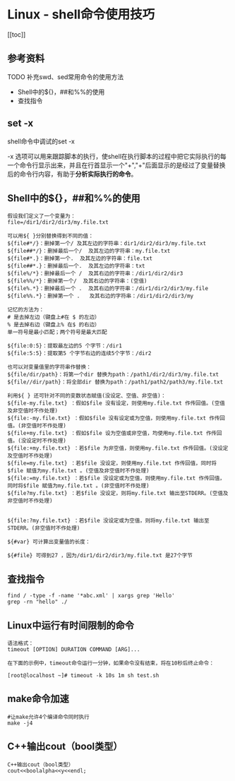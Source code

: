 # Linux - shell命令使用技巧

[[toc]]

## 参考资料

TODO 补充swd、sed常用命令的使用方法

* Shell中的${}，##和%%的使用
* 查找指令

## set -x

shell命令中调试的set -x

-x 选项可以用来跟踪脚本的执行，使shell在执行脚本的过程中把它实际执行的每一个命令行显示出来，并且在行首显示一个"+","+"后面显示的是经过了变量替换后的命令行内容，有助于**分析实际执行的命令**。

## Shell中的${}，##和%%的使用

```
假设我们定义了一个变量为：
file=/dir1/dir2/dir3/my.file.txt

可以用${ }分别替换得到不同的值：
${file#*/}：删掉第一个/ 及其左边的字符串：dir1/dir2/dir3/my.file.txt
${file##*/}：删掉最后一个/  及其左边的字符串：my.file.txt
${file#*.}：删掉第一个.  及其左边的字符串：file.txt
${file##*.}：删掉最后一个.  及其左边的字符串：txt
${file%/*}：删掉最后一个 /  及其右边的字符串：/dir1/dir2/dir3
${file%%/*}：删掉第一个/  及其右边的字符串：(空值)
${file%.*}：删掉最后一个 .  及其右边的字符串：/dir1/dir2/dir3/my.file
${file%%.*}：删掉第一个 .   及其右边的字符串：/dir1/dir2/dir3/my

记忆的方法为：
# 是去掉左边（键盘上#在 $ 的左边）
% 是去掉右边（键盘上% 在$ 的右边）
单一符号是最小匹配；两个符号是最大匹配

${file:0:5}：提取最左边的5 个字节：/dir1
${file:5:5}：提取第5 个字节右边的连续5个字节：/dir2

也可以对变量值里的字符串作替换：
${file/dir/path}：将第一个dir 替换为path：/path1/dir2/dir3/my.file.txt
${file//dir/path}：将全部dir 替换为path：/path1/path2/path3/my.file.txt

利用${ } 还可针对不同的变数状态赋值(没设定、空值、非空值)： 
${file-my.file.txt} ：假如$file 没有设定，则使用my.file.txt 作传回值。(空值及非空值时不作处理) 
${file:-my.file.txt} ：假如$file 没有设定或为空值，则使用my.file.txt 作传回值。(非空值时不作处理)
${file+my.file.txt} ：假如$file 设为空值或非空值，均使用my.file.txt 作传回值。(没设定时不作处理)
${file:+my.file.txt} ：若$file 为非空值，则使用my.file.txt 作传回值。(没设定及空值时不作处理)
${file=my.file.txt} ：若$file 没设定，则使用my.file.txt 作传回值，同时将$file 赋值为my.file.txt 。(空值及非空值时不作处理)
${file:=my.file.txt} ：若$file 没设定或为空值，则使用my.file.txt 作传回值，同时将$file 赋值为my.file.txt 。(非空值时不作处理)
${file?my.file.txt} ：若$file 没设定，则将my.file.txt 输出至STDERR。(空值及非空值时不作处理)


${file:?my.file.txt} ：若$file 没设定或为空值，则将my.file.txt 输出至STDERR。(非空值时不作处理)

${#var} 可计算出变量值的长度：

${#file} 可得到27 ，因为/dir1/dir2/dir3/my.file.txt 是27个字节
```

## 查找指令

```
find / -type -f -name '*abc.xml' | xargs grep 'Hello'
grep -rn "hello" ./

```

## Linux中运行有时间限制的命令

```
语法格式：
timeout [OPTION] DURATION COMMAND [ARG]...

在下面的示例中，timeout命令运行一分钟，如果命令没有结束，将在10秒后终止命令：

[root@localhost ~]# timeout -k 10s 1m sh test.sh
```

## make命令加速
```
#让make允许4个编译命令同时执行
make -j4  
```


## C++输出cout（bool类型）
```
C++输出cout（bool类型）
cout<<boolalpha<<y<<endl;
```


